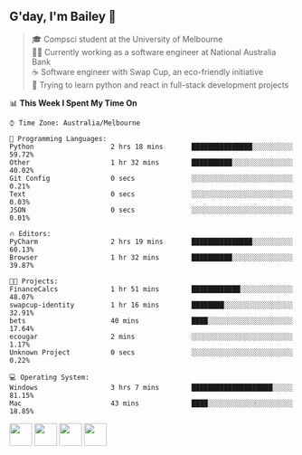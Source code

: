 ## G'day, I'm Bailey 👋

> 🎓 Compsci student at the University of Melbourne <br>
> 👨‍💻 Currently working as a software engineer at National Australia Bank <br>
> ☕️ Software engineer with Swap Cup, an eco-friendly initiative <br>
> 🌱 Trying to learn python and react in full-stack development projects

<!--START_SECTION:waka-->
📊 **This Week I Spent My Time On** 

```text
⌚︎ Time Zone: Australia/Melbourne

💬 Programming Languages: 
Python                   2 hrs 18 mins       ███████████████░░░░░░░░░░   59.72% 
Other                    1 hr 32 mins        ██████████░░░░░░░░░░░░░░░   40.02% 
Git Config               0 secs              ░░░░░░░░░░░░░░░░░░░░░░░░░   0.21% 
Text                     0 secs              ░░░░░░░░░░░░░░░░░░░░░░░░░   0.03% 
JSON                     0 secs              ░░░░░░░░░░░░░░░░░░░░░░░░░   0.01%

🔥 Editors: 
PyCharm                  2 hrs 19 mins       ███████████████░░░░░░░░░░   60.13% 
Browser                  1 hr 32 mins        ██████████░░░░░░░░░░░░░░░   39.87%

🐱‍💻 Projects: 
FinanceCalcs             1 hr 51 mins        ████████████░░░░░░░░░░░░░   48.07% 
swapcup-identity         1 hr 16 mins        ████████░░░░░░░░░░░░░░░░░   32.91% 
bets                     40 mins             ████░░░░░░░░░░░░░░░░░░░░░   17.64% 
ecougar                  2 mins              ░░░░░░░░░░░░░░░░░░░░░░░░░   1.17% 
Unknown Project          0 secs              ░░░░░░░░░░░░░░░░░░░░░░░░░   0.22%

💻 Operating System: 
Windows                  3 hrs 7 mins        ████████████████████░░░░░   81.15% 
Mac                      43 mins             ████░░░░░░░░░░░░░░░░░░░░░   18.85%

```


<!--END_SECTION:waka-->

[<img height="40px" src="https://img.icons8.com/ios-filled/2x/linkedin.png">](https://linkedin.com/in/baileybutler1)
[<img height="40px" src="https://img.icons8.com/ios-filled/2x/github.png">](https://github.com/baely)
[<img height="40px" src="https://img.icons8.com/ios-filled/2x/salesforce.png">](https://trailblazer.me/id/baileybutler)
[<img height="40px" src="https://img.icons8.com/ios-filled/2x/instagram.png">](https://instagram.com/bae1y)
